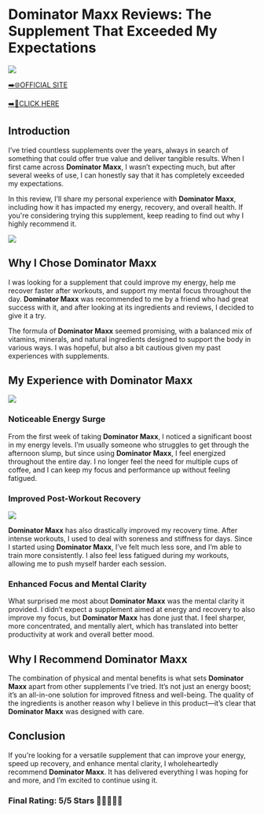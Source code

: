 # **Dominator Maxx Reviews**: The Supplement That Exceeded My Expectations

[![](https://static.vecteezy.com/system/resources/thumbnails/019/896/014/small/buy-now-gradient-button-with-cart-symbol-buy-now-illustration-png.png)](https://edetoop.top/lander/sugarpreland-1/dominator.html) 

[➡️🌐OFFICIAL SITE](https://edetoop.top/lander/sugarpreland-1/dominator.html) 

[➡️🔗CLICK HERE](https://edetoop.top/lander/sugarpreland-1/dominator.html) 


## Introduction

I’ve tried countless supplements over the years, always in search of something that could offer true value and deliver tangible results. When I first came across **Dominator Maxx**, I wasn’t expecting much, but after several weeks of use, I can honestly say that it has completely exceeded my expectations.

In this review, I’ll share my personal experience with **Dominator Maxx**, including how it has impacted my energy, recovery, and overall health. If you're considering trying this supplement, keep reading to find out why I highly recommend it.

[![](https://wallpapers.com/images/hd/red-order-now-button-udg4jcj4arvn8b0n-2.png)](https://edetoop.top/lander/sugarpreland-1/dominator.html)  

## Why I Chose **Dominator Maxx**

I was looking for a supplement that could improve my energy, help me recover faster after workouts, and support my mental focus throughout the day. **Dominator Maxx** was recommended to me by a friend who had great success with it, and after looking at its ingredients and reviews, I decided to give it a try.

The formula of **Dominator Maxx** seemed promising, with a balanced mix of vitamins, minerals, and natural ingredients designed to support the body in various ways. I was hopeful, but also a bit cautious given my past experiences with supplements.

## My Experience with **Dominator Maxx**

[![](https://static.vecteezy.com/system/resources/thumbnails/019/896/014/small/buy-now-gradient-button-with-cart-symbol-buy-now-illustration-png.png)](https://edetoop.top/lander/sugarpreland-1/dominator.html)

### Noticeable Energy Surge

From the first week of taking **Dominator Maxx**, I noticed a significant boost in my energy levels. I’m usually someone who struggles to get through the afternoon slump, but since using **Dominator Maxx**, I feel energized throughout the entire day. I no longer feel the need for multiple cups of coffee, and I can keep my focus and performance up without feeling fatigued.

### Improved Post-Workout Recovery

[![](https://wallpapers.com/images/hd/red-order-now-button-udg4jcj4arvn8b0n-2.png)](https://edetoop.top/lander/sugarpreland-1/dominator.html)  

**Dominator Maxx** has also drastically improved my recovery time. After intense workouts, I used to deal with soreness and stiffness for days. Since I started using **Dominator Maxx**, I’ve felt much less sore, and I’m able to train more consistently. I also feel less fatigued during my workouts, allowing me to push myself harder each session.

### Enhanced Focus and Mental Clarity

What surprised me most about **Dominator Maxx** was the mental clarity it provided. I didn’t expect a supplement aimed at energy and recovery to also improve my focus, but **Dominator Maxx** has done just that. I feel sharper, more concentrated, and mentally alert, which has translated into better productivity at work and overall better mood.

## Why I Recommend **Dominator Maxx**

The combination of physical and mental benefits is what sets **Dominator Maxx** apart from other supplements I’ve tried. It’s not just an energy boost; it’s an all-in-one solution for improved fitness and well-being. The quality of the ingredients is another reason why I believe in this product—it’s clear that **Dominator Maxx** was designed with care.

## Conclusion

If you're looking for a versatile supplement that can improve your energy, speed up recovery, and enhance mental clarity, I wholeheartedly recommend **Dominator Maxx**. It has delivered everything I was hoping for and more, and I’m excited to continue using it.

### Final Rating: 5/5 Stars 🌟🌟🌟🌟🌟
